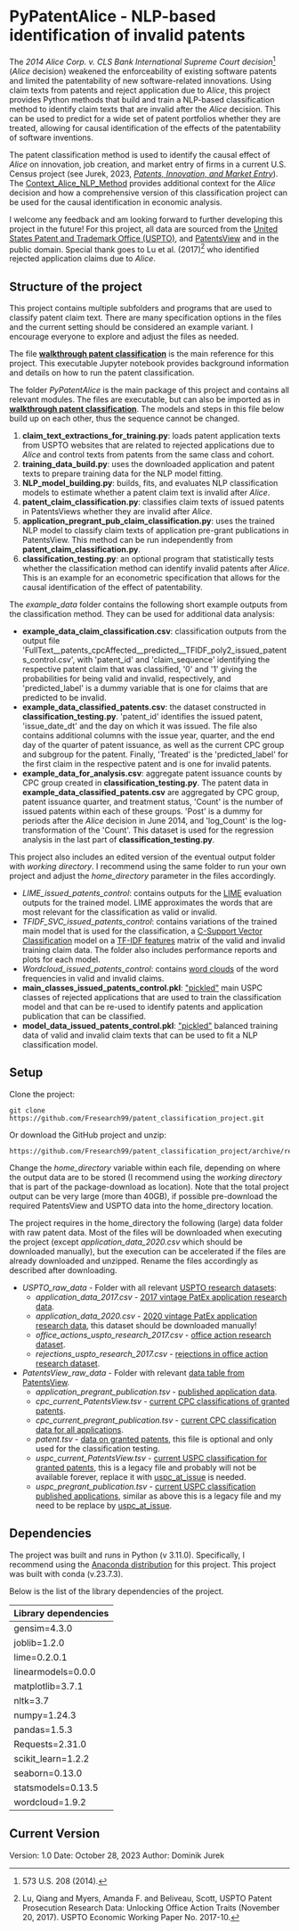 # PyPatentAlice - NLP-based identification of invalid patents
The *2014 Alice Corp. v. CLS Bank International Supreme Court decision*[^1] (*Alice* decision) weakened the enforceability of existing software patents and limited the patentability of new software-related innovations.  Using claim texts from patents and reject application due to *Alice*, this project provides Python methods that build and train a NLP-based classification method to identify claim texts that are invalid after the *Alice* decision.  This can be used to predict for a wide set of patent portfolios whether they are treated, allowing for causal identification of the effects of the patentability of software inventions.

The patent classification method is used to identify the causal effect of *Alice* on innovation, job creation, and market entry of firms in a current U.S. Census project (see Jurek, 2023, [*Patents, Innovation, and Market Entry*](https://www.census.gov/library/working-papers/2023/adrm/CES-WP-23-45.html)).  The [Context_Alice_NLP_Method](https://github.com/Fresearch99/patent_classification_project/blob/main/Context_Alice_NLP_Method.pdf) provides additional context for the *Alice* decision and how a comprehensive version of this classification project can be used for the causal identification in economic analysis.

I welcome any feedback and am looking forward to further developing this project in the future!  For this project, all data are sourced from the [United States Patent and Trademark Office (USPTO)](www.uspto.gov), and [PatentsView](https://patentsview.org/download/data-download-tables) and in the public domain.  Special thank goes to Lu et al. (2017)[^2] who identified rejected application claims due to *Alice*.   


## Structure of the project
This project contains multiple subfolders and programs that are used to classify patent claim text.  There are many specification options in the files and the current setting should be considered an example variant.  I encourage everyone to explore and adjust the files as needed.  

The file [**walkthrough patent classification**](https://github.com/Fresearch99/patent_classification_project/blob/main/walkthrough%20patent%20classification.ipynb)  is the main reference for this project.  This executable Jupyter notebook provides background information and details on how to run the patent classification.    

The folder *PyPatentAlice* is the main package of this project and contains all relevant modules.  The files are executable, but can also be imported as in [**walkthrough patent classification**](https://github.com/Fresearch99/patent_classification_project/blob/main/walkthrough%20patent%20classification.ipynb).  The models and steps in this file below build up on each other, thus the sequence cannot be changed.
1. **claim_text_extractions_for_training.py**: loads patent application texts from USPTO websites that are related to rejected applications due to *Alice* and control texts from patents from the same class and cohort.  
2. **training_data_build.py**: uses the downloaded application and patent texts to prepare training data for the NLP model fitting.
3. **NLP_model_building.py**: builds, fits, and evaluates NLP classification models to estimate whether a patent claim text is invalid after *Alice*.
4. **patent_claim_classification.py**: classifies claim texts of issued patents in PatentsViews whether they are invalid after *Alice*.
5. **application_pregrant_pub_claim_classification.py**: uses the trained NLP model to classify claim texts of application pre-grant publications in PatentsView.  This method can be run independently from **patent_claim_classification.py**.
6. **classification_testing.py**: an optional program that statistically tests whether the classification method can identify invalid patents after *Alice*.  This is an example for an econometric specification that allows for the causal identification of the effect of patentability.

The *example_data* folder contains the following short example outputs from the classification method.  They can be used for additional data analysis:
- **example_data_claim_classification.csv**: classification outputs from the output file 'FullText__patents_cpcAffected__predicted__TFIDF_poly2_issued_patents_control.csv', with 'patent_id' and 'claim_sequence' identifying the respective patent claim that was classified, '0' and '1' giving the probabilities for being valid and invalid, respectively, and 'predicted_label' is a dummy variable that is one for claims that are predicted to be invalid.
- **example_data_classified_patents.csv**: the dataset constructed in **classification_testing.py**.  'patent_id' identifies the issued patent, 'issue_date_dt' and the day on which it was issued.  The file also contains additional columns with the issue year, quarter, and the end day of the quarter of patent issuance, as well as the current CPC group and subgroup for the patent.  Finally, 'Treated' is the 'predicted_label' for the first claim in the respective patent and is one for invalid patents.
- **example_data_for_analysis.csv**: aggregate patent issuance counts by CPC group created in **classification_testing.py**.  The patent data in **example_data_classified_patents.csv** are aggregated by CPC group, patent issuance quarter, and treatment status, 'Count' is the number of issued patents within each of these groups.  'Post' is a dummy for periods after the *Alice* decision in June 2014, and 'log_Count' is the log-transformation of the 'Count'.  This dataset is used for the regression analysis in the last part of **classification_testing.py**.

This project also includes an edited version of the eventual output folder with *working directory*.  I recommend using the same folder to run your own project and adjust the *home_directory* parameter in the files accordingly. 
- *LIME_issued_patents_control*: contains outputs for the [LIME](https://github.com/marcotcr/lime) evaluation outputs for the trained model.  LIME approximates the words that are most relevant for the classification as valid or invalid.
- *TFIDF_SVC_issued_patents_control*: contains variations of the trained main model that is used for the classification, a [C-Support Vector Classification](https://scikit-learn.org/stable/modules/generated/sklearn.svm.SVC.html) model on a [TF-IDF features](https://scikit-learn.org/stable/modules/generated/sklearn.feature_extraction.text.TfidfVectorizer.html) matrix of the valid and invalid training claim data.  The folder also includes performance reports and plots for each model.
- *Wordcloud_issued_patents_control*: contains [word clouds](https://github.com/amueller/word_cloud) of the word frequencies in valid and invalid claims.
- **main_classes_issued_patents_control.pkl**: ["pickled"](https://docs.python.org/3/library/pickle.html) main USPC classes of rejected applications that are used to train the classification model and that can be re-used to identify patents and application publication that can be classified.
- **model_data_issued_patents_control.pkl**: ["pickled"](https://docs.python.org/3/library/pickle.html) balanced training data of valid and invalid claim texts that can be used to fit a NLP classification model.  


[^1]: 573 U.S. 208 (2014).
[^2]: Lu, Qiang and Myers, Amanda F. and Beliveau, Scott, USPTO Patent Prosecution Research Data: Unlocking Office Action Traits (November 20, 2017). USPTO Economic Working Paper No. 2017-10.

## Setup
Clone the project:

```
git clone https://github.com/Fresearch99/patent_classification_project.git
```

Or download the GitHub project and unzip:
```
https://github.com/Fresearch99/patent_classification_project/archive/refs/heads/main.zip
```

Change the *home_directory* variable within each file, depending on where the output data are to be stored (I recommend using the *working directory* that is part of the package-download as location).  Note that the total project output can be very large (more than 40GB), if possible pre-download the required PatentsView and USPTO data into the home_directory location.

The project requires in the home_directory the following (large) data folder with raw patent data.  Most of the files will be downloaded when executing the project (except *application_data_2020.csv* which should be downloaded manually), but the execution can be accelerated if the files are already downloaded and unzipped.  Rename the files accordingly as described after downloading.

- *USPTO_raw_data* - Folder with all relevant [USPTO research datasets](https://www.uspto.gov/ip-policy/economic-research/research-datasets):
  - *application_data_2017.csv* - [2017 vintage PatEx application research data](https://bulkdata.uspto.gov/data/patent/pair/economics/2017/application_data.csv.zip).
  - *application_data_2020.csv* - [2020 vintage PatEx application research data](https://bulkdata.uspto.gov/data/patent/pair/economics/2020/application_data.csv.zip), this dataset should be downloaded manually!
  - *office_actions_uspto_research_2017.csv* - [office action research dataset](https://bulkdata.uspto.gov/data/patent/office/actions/bigdata/2017/office_actions.csv.zip).
  - *rejections_uspto_research_2017.csv* - [rejections in office action research dataset](https://bulkdata.uspto.gov/data/patent/office/actions/bigdata/2017/rejections.csv.zip).
- *PatentsView_raw_data* - Folder with relevant [data table from PatentsView](https://patentsview.org/download/data-download-tables).
  - *application_pregrant_publication.tsv* - [published application data](https://s3.amazonaws.com/data.patentsview.org/pregrant_publications/pg_published_application.tsv.zip).
  - *cpc_current_PatentsView.tsv* - [current CPC classifications of granted patents](https://s3.amazonaws.com/data.patentsview.org/download/g_cpc_current.tsv.zip).
  - *cpc_current_pregrant_publication.tsv* - [current CPC classification data for all applications](https://s3.amazonaws.com/data.patentsview.org/pregrant_publications/pg_cpc_at_issue.tsv.zip).
  - *patent.tsv* - [data on granted patents](https://s3.amazonaws.com/data.patentsview.org/download/g_patent.tsv.zip), this file is optional and only used for the classification testing.
  - *uspc_current_PatentsView.tsv* - [current USPC classification for granted patents](https://s3.amazonaws.com/data.patentsview.org/download/uspc_current.tsv.zip), this is a legacy file and probably will not be available forever, replace it with [uspc_at_issue](https://s3.amazonaws.com/data.patentsview.org/download/g_uspc_at_issue.tsv.zip) is needed.
  - *uspc_pregrant_publication.tsv* - [current USPC classification published applications](https://s3.amazonaws.com/data.patentsview.org/pregrant_publications/pg_uspc_at_issue.tsv.zip), similar as above this is a legacy file and my need to be replace by [uspc_at_issue](https://s3.amazonaws.com/data.patentsview.org/pregrant_publications/pg_uspc_at_issue.tsv.zip).


## Dependencies
The project was built and runs in Python (v 3.11.0).  Specifically, I recommend using the [Anaconda distribution](https://www.anaconda.com/download) for this project.  This project was built with conda (v.23.7.3).

Below is the list of the library dependencies of the project.

| Library dependencies|
|---------------------|
|gensim=4.3.0         |
|joblib=1.2.0         |
|lime=0.2.0.1         |
|linearmodels=0.0.0   |
|matplotlib=3.7.1     |
|nltk=3.7             |
|numpy=1.24.3         |
|pandas=1.5.3         |
|Requests=2.31.0      |
|scikit_learn=1.2.2   |
|seaborn=0.13.0       |
|statsmodels=0.13.5   |
|wordcloud=1.9.2      |

## Current Version
Version: 1.0
Date: October 28, 2023
Author: Dominik Jurek


